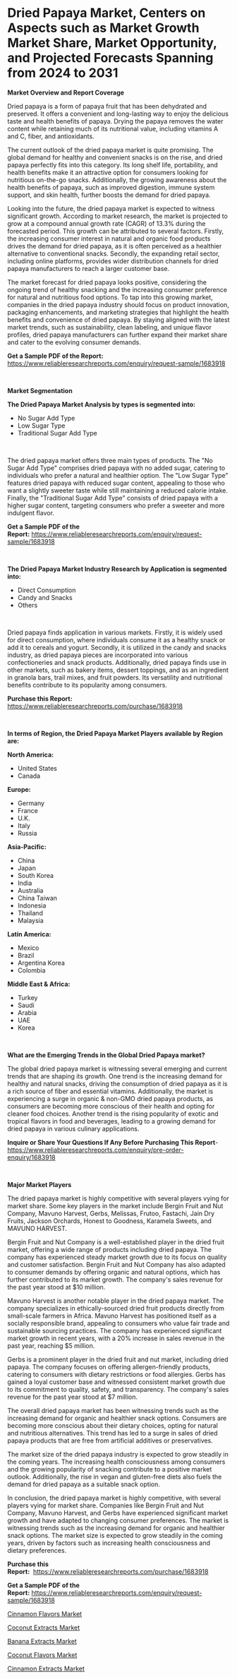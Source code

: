 <p><h1>Dried Papaya Market, Centers on Aspects such as Market Growth Market Share, Market Opportunity, and Projected Forecasts Spanning from 2024 to 2031</h1></p><p><strong>Market Overview and Report Coverage</strong></p>
<p><p>Dried papaya is a form of papaya fruit that has been dehydrated and preserved. It offers a convenient and long-lasting way to enjoy the delicious taste and health benefits of papaya. Drying the papaya removes the water content while retaining much of its nutritional value, including vitamins A and C, fiber, and antioxidants.</p><p>The current outlook of the dried papaya market is quite promising. The global demand for healthy and convenient snacks is on the rise, and dried papaya perfectly fits into this category. Its long shelf life, portability, and health benefits make it an attractive option for consumers looking for nutritious on-the-go snacks. Additionally, the growing awareness about the health benefits of papaya, such as improved digestion, immune system support, and skin health, further boosts the demand for dried papaya.</p><p>Looking into the future, the dried papaya market is expected to witness significant growth. According to market research, the market is projected to grow at a compound annual growth rate (CAGR) of 13.3% during the forecasted period. This growth can be attributed to several factors. Firstly, the increasing consumer interest in natural and organic food products drives the demand for dried papaya, as it is often perceived as a healthier alternative to conventional snacks. Secondly, the expanding retail sector, including online platforms, provides wider distribution channels for dried papaya manufacturers to reach a larger customer base.</p><p>The market forecast for dried papaya looks positive, considering the ongoing trend of healthy snacking and the increasing consumer preference for natural and nutritious food options. To tap into this growing market, companies in the dried papaya industry should focus on product innovation, packaging enhancements, and marketing strategies that highlight the health benefits and convenience of dried papaya. By staying aligned with the latest market trends, such as sustainability, clean labeling, and unique flavor profiles, dried papaya manufacturers can further expand their market share and cater to the evolving consumer demands.</p></p>
<p><strong>Get a Sample PDF of the Report:</strong> <a href="https://www.reliableresearchreports.com/enquiry/request-sample/1683918">https://www.reliableresearchreports.com/enquiry/request-sample/1683918</a></p>
<p>&nbsp;</p>
<p><strong>Market Segmentation</strong></p>
<p><strong>The Dried Papaya Market Analysis by types is segmented into:</strong></p>
<p><ul><li>No Sugar Add Type</li><li>Low Sugar Type</li><li>Traditional Sugar Add Type</li></ul></p>
<p>&nbsp;</p>
<p><p>The dried papaya market offers three main types of products. The "No Sugar Add Type" comprises dried papaya with no added sugar, catering to individuals who prefer a natural and healthier option. The "Low Sugar Type" features dried papaya with reduced sugar content, appealing to those who want a slightly sweeter taste while still maintaining a reduced calorie intake. Finally, the "Traditional Sugar Add Type" consists of dried papaya with a higher sugar content, targeting consumers who prefer a sweeter and more indulgent flavor.</p></p>
<p><strong>Get a Sample PDF of the Report:</strong>&nbsp;<a href="https://www.reliableresearchreports.com/enquiry/request-sample/1683918">https://www.reliableresearchreports.com/enquiry/request-sample/1683918</a></p>
<p>&nbsp;</p>
<p><strong>The Dried Papaya Market Industry Research by Application is segmented into:</strong></p>
<p><ul><li>Direct Consumption</li><li>Candy and Snacks</li><li>Others</li></ul></p>
<p>&nbsp;</p>
<p><p>Dried papaya finds application in various markets. Firstly, it is widely used for direct consumption, where individuals consume it as a healthy snack or add it to cereals and yogurt. Secondly, it is utilized in the candy and snacks industry, as dried papaya pieces are incorporated into various confectioneries and snack products. Additionally, dried papaya finds use in other markets, such as bakery items, dessert toppings, and as an ingredient in granola bars, trail mixes, and fruit powders. Its versatility and nutritional benefits contribute to its popularity among consumers.</p></p>
<p><strong>Purchase this Report:</strong>&nbsp; <a href="https://www.reliableresearchreports.com/purchase/1683918">https://www.reliableresearchreports.com/purchase/1683918</a></p>
<p>&nbsp;</p>
<p><strong>In terms of Region, the Dried Papaya Market Players available by Region are:</strong></p>
<p>
    <p> <strong> North America: </strong>
        <ul>
            <li>United States</li>
            <li>Canada</li>
        </ul>
        </p> 
    <p> <strong> Europe: </strong>
        <ul>
            <li>Germany</li>
            <li>France</li>
            <li>U.K.</li>
            <li>Italy</li>
            <li>Russia</li>
        </ul>
        </p> 
    <p> <strong> Asia-Pacific: </strong>
        <ul>
            <li>China</li>
            <li>Japan</li>
            <li>South Korea</li>
            <li>India</li>
            <li>Australia</li>
            <li>China Taiwan</li>
            <li>Indonesia</li>
            <li>Thailand</li>
            <li>Malaysia</li>
        </ul>
        </p> 
    <p> <strong> Latin America: </strong>
        <ul>
            <li>Mexico</li>
            <li>Brazil</li>
            <li>Argentina Korea</li>
            <li>Colombia</li>
        </ul>
        </p> 
    <p> <strong> Middle East & Africa: </strong>
        <ul>
            <li>Turkey</li>
            <li>Saudi</li>
            <li>Arabia</li>
            <li>UAE</li>
            <li>Korea</li>
        </ul>
    </p>
    </p>
<p>&nbsp;</p>
<p><strong>What are the Emerging Trends in the Global Dried Papaya market?</strong></p>
<p><p>The global dried papaya market is witnessing several emerging and current trends that are shaping its growth. One trend is the increasing demand for healthy and natural snacks, driving the consumption of dried papaya as it is a rich source of fiber and essential vitamins. Additionally, the market is experiencing a surge in organic & non-GMO dried papaya products, as consumers are becoming more conscious of their health and opting for cleaner food choices. Another trend is the rising popularity of exotic and tropical flavors in food and beverages, leading to a growing demand for dried papaya in various culinary applications.</p></p>
<p><strong>Inquire or Share Your Questions If Any Before Purchasing This Report</strong>- <a href="https://www.reliableresearchreports.com/enquiry/pre-order-enquiry/1683918">https://www.reliableresearchreports.com/enquiry/pre-order-enquiry/1683918</a></p>
<p>&nbsp;</p>
<p><strong>Major Market Players</strong></p>
<p><p>The dried papaya market is highly competitive with several players vying for market share. Some key players in the market include Bergin Fruit and Nut Company, Mavuno Harvest, Gerbs, Melissas, Frutoo, Fastachi, Jain Dry Fruits, Jackson Orchards, Honest to Goodness, Karamela Sweets, and MAVUNO HARVEST.</p><p>Bergin Fruit and Nut Company is a well-established player in the dried fruit market, offering a wide range of products including dried papaya. The company has experienced steady market growth due to its focus on quality and customer satisfaction. Bergin Fruit and Nut Company has also adapted to consumer demands by offering organic and natural options, which has further contributed to its market growth. The company's sales revenue for the past year stood at $10 million.</p><p>Mavuno Harvest is another notable player in the dried papaya market. The company specializes in ethically-sourced dried fruit products directly from small-scale farmers in Africa. Mavuno Harvest has positioned itself as a socially responsible brand, appealing to consumers who value fair trade and sustainable sourcing practices. The company has experienced significant market growth in recent years, with a 20% increase in sales revenue in the past year, reaching $5 million.</p><p>Gerbs is a prominent player in the dried fruit and nut market, including dried papaya. The company focuses on offering allergen-friendly products, catering to consumers with dietary restrictions or food allergies. Gerbs has gained a loyal customer base and witnessed consistent market growth due to its commitment to quality, safety, and transparency. The company's sales revenue for the past year stood at $7 million.</p><p>The overall dried papaya market has been witnessing trends such as the increasing demand for organic and healthier snack options. Consumers are becoming more conscious about their dietary choices, opting for natural and nutritious alternatives. This trend has led to a surge in sales of dried papaya products that are free from artificial additives or preservatives.</p><p>The market size of the dried papaya industry is expected to grow steadily in the coming years. The increasing health consciousness among consumers and the growing popularity of snacking contribute to a positive market outlook. Additionally, the rise in vegan and gluten-free diets also fuels the demand for dried papaya as a suitable snack option.</p><p>In conclusion, the dried papaya market is highly competitive, with several players vying for market share. Companies like Bergin Fruit and Nut Company, Mavuno Harvest, and Gerbs have experienced significant market growth and have adapted to changing consumer preferences. The market is witnessing trends such as the increasing demand for organic and healthier snack options. The market size is expected to grow steadily in the coming years, driven by factors such as increasing health consciousness and dietary preferences.</p></p>
<p><strong>Purchase this Report:</strong>&nbsp;&nbsp;<a href="https://www.reliableresearchreports.com/purchase/1683918">https://www.reliableresearchreports.com/purchase/1683918</a></p>
<p></p>
<p><strong>Get a Sample PDF of the Report:</strong>&nbsp;<a href="https://www.reliableresearchreports.com/enquiry/request-sample/1683918">https://www.reliableresearchreports.com/enquiry/request-sample/1683918</a></p>
<p><p><a href="https://github.com/nathandecarvalho/Market-Research-Report-List-1/blob/main/cinnamon-flavors-market.md">Cinnamon Flavors Market</a></p><p><a href="https://github.com/joannesouthgate/Market-Research-Report-List-1/blob/main/coconut-extracts-market.md">Coconut Extracts Market</a></p><p><a href="https://github.com/mauripalmi/Market-Research-Report-List-1/blob/main/banana-extracts-market.md">Banana Extracts Market</a></p><p><a href="https://github.com/julyju69/Market-Research-Report-List-1/blob/main/coconut-flavors-market.md">Coconut Flavors Market</a></p><p><a href="https://github.com/markusgodoy/Market-Research-Report-List-1/blob/main/cinnamon-extracts-market.md">Cinnamon Extracts Market</a></p></p>